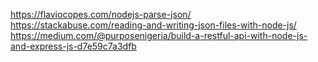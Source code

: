 https://flaviocopes.com/nodejs-parse-json/
https://stackabuse.com/reading-and-writing-json-files-with-node-js/
https://medium.com/@purposenigeria/build-a-restful-api-with-node-js-and-express-js-d7e59c7a3dfb